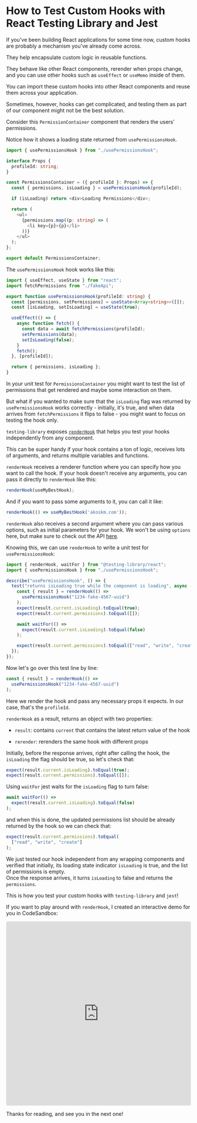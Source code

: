 # How to Test Custom Hooks with React Testing Library and Jest

If you've been building React applications for some time now, custom hooks are probably a mechanism you've already come across.

They help encapsulate custom logic in reusable functions.

They behave like other React components, rerender when props change, and you can use other hooks such as `useEffect` or `useMemo` inside of them.

You can import these custom hooks into other React components and reuse them across your application.

Sometimes, however, hooks can get complicated, and testing them as part of our component might not be the best solution.

Consider this `PermissionContainer` component that renders the users' permissions.

Notice how it shows a loading state returned from `usePermissionsHook`.

```typescript
import { usePermissionsHook } from "./usePermissionsHook";

interface Props {
  profileId: string;
}

const PermissionsContainer = ({ profileId }: Props) => {
  const { permissions, isLoading } = usePermissionsHook(profileId);

  if (isLoading) return <div>Loading Permissions</div>;

  return (
    <ul>
      {permissions.map((p: string) => (
        <li key={p}>{p}</li>
      ))}
    </ul>
  );
};

export default PermissionsContainer;
```

The `usePermissionsHook` hook works like this:

```typescript
import { useEffect, useState } from "react";
import fetchPermissions from "./fakeApi";

export function usePermissionsHook(profileId: string) {
  const [permissions, setPermissions] = useState<Array<string>>([]);
  const [isLoading, setIsLoading] = useState(true);

  useEffect(() => {
    async function fetch() {
      const data = await fetchPermissions(profileId);
      setPermissions(data);
      setIsLoading(false);
    }
    fetch();
  }, [profileId]);

  return { permissions, isLoading };
}
```

In your unit test for `PermissionsContainer` you might want to test the list of permissions that get rendered and maybe some interaction on them.

But what if you wanted to make sure that the `isLoading` flag was returned by `usePermissionsHook` works correctly - initially, it's true, and when data arrives from `fetchPermissions` it flips to false - you might want to focus on testing the hook only.

`testing-library` exposes [`renderHook`](https://testing-library.com/docs/react-testing-library/api/#renderhook) that helps you test your hooks independently from any component.

This can be super handy if your hook contains a ton of logic, receives lots of arguments, and returns multiple variables and functions.

`renderHook` receives a renderer function where you can specify how you want to call the hook. If your hook doesn't receive any arguments, you can pass it directly to `renderHook` like this:

```typescript
renderHook(useMyBestHook);
```

And if you want to pass some arguments to it, you can call it like:

```typescript
renderHook(() => useMyBestHook('akoskm.com'));
```

`renderHook` also receives a second argument where you can pass various options, such as initial parameters for your hook. We won't be using `options` here, but make sure to check out the API [here](https://testing-library.com/docs/react-testing-library/api/#renderhook-options).

Knowing this, we can use `renderHook` to write a unit test for `usePermissionsHook`:

```typescript
import { renderHook, waitFor } from "@testing-library/react";
import { usePermissionsHook } from "./usePermissionsHook";

describe("usePermissionsHook", () => {
  test("returns isLoading true while the component is loading", async () => {
    const { result } = renderHook(() =>
      usePermissionsHook("1234-fake-4567-uuid")
    );
    expect(result.current.isLoading).toEqual(true);
    expect(result.current.permissions).toEqual([]);

    await waitFor(() =>
      expect(result.current.isLoading).toEqual(false)
    );

    expect(result.current.permissions).toEqual(["read", "write", "create"]);
  });
});
```

Now let's go over this test line by line:

```typescript
const { result } = renderHook(() =>
  usePermissionsHook("1234-fake-4567-uuid")
);
```

Here we render the hook and pass any necessary props it expects. In our case, that's the `profileId`.

`renderHook` as a result, returns an object with two properties:

* `result`: contains `current` that contains the latest return value of the hook
    
* `rerender`: rerenders the same hook with different props
    

Initially, before the response arrives, right after calling the hook, the `isLoading` the flag should be true, so let's check that:

```typescript
expect(result.current.isLoading).toEqual(true);
expect(result.current.permissions).toEqual([]);
```

Using `waitFor` jest waits for the `isLoading` flag to turn false:

```typescript
await waitFor(() =>
  expect(result.current.isLoading).toEqual(false)
);
```

and when this is done, the updated permissions list should be already returned by the hook so we can check that:

```typescript
expect(result.current.permissions).toEqual(
  ["read", "write", "create"]
);
```

We just tested our hook independent from any wrapping components and verified that initially, its loading state indicator `isLoading` is true, and the list of permissions is empty.  
Once the response arrives, it turns `isLoading` to false and returns the `permissions`.

This is how you test your custom hooks with `testing-library` and `jest`!

If you want to play around with `renderHook`, I created an interactive demo for you in CodeSandbox:

<iframe src="https://codesandbox.io/embed/distracted-cdn-lbdmk9?fontsize=14&hidenavigation=1&module=%2Fsrc%2FPermissionsContainer%2FusePermissionsHook.test.ts&previewwindow=tests&theme=dark&view=editor" style="width:100%;height:500px;border:0;border-radius:4px;overflow:hidden" sandbox="allow-forms allow-modals allow-popups allow-presentation allow-same-origin allow-scripts"></iframe>

Thanks for reading, and see you in the next one!